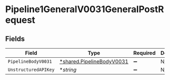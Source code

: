 # Pipeline1GeneralV0031GeneralPostRequest


## Fields

| Field                                                                        | Type                                                                         | Required                                                                     | Description                                                                  |
| ---------------------------------------------------------------------------- | ---------------------------------------------------------------------------- | ---------------------------------------------------------------------------- | ---------------------------------------------------------------------------- |
| `PipelineBodyV0031`                                                          | [*shared.PipelineBodyV0031](../../../pkg/models/shared/pipelinebodyv0031.md) | :heavy_minus_sign:                                                           | N/A                                                                          |
| `UnstructuredAPIKey`                                                         | **string*                                                                    | :heavy_minus_sign:                                                           | N/A                                                                          |